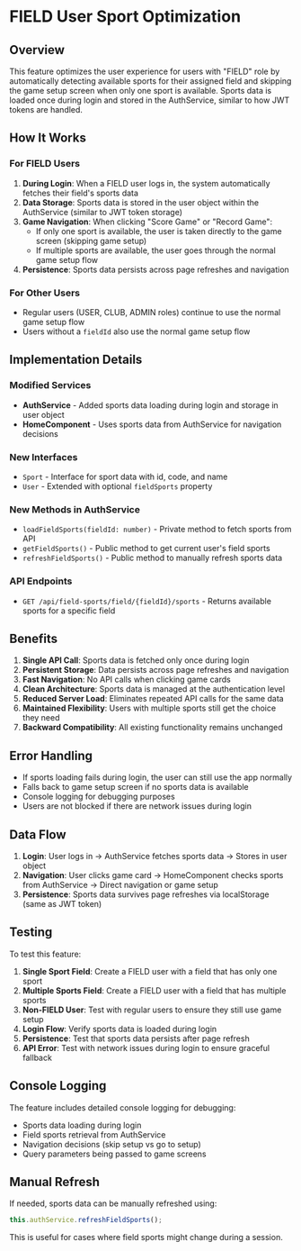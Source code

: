 # FIELD User Sport Optimization

## Overview
This feature optimizes the user experience for users with "FIELD" role by automatically detecting available sports for their assigned field and skipping the game setup screen when only one sport is available. Sports data is loaded once during login and stored in the AuthService, similar to how JWT tokens are handled.

## How It Works

### For FIELD Users
1. **During Login**: When a FIELD user logs in, the system automatically fetches their field's sports data
2. **Data Storage**: Sports data is stored in the user object within the AuthService (similar to JWT token storage)
3. **Game Navigation**: When clicking "Score Game" or "Record Game":
   - If only one sport is available, the user is taken directly to the game screen (skipping game setup)
   - If multiple sports are available, the user goes through the normal game setup flow
4. **Persistence**: Sports data persists across page refreshes and navigation

### For Other Users
- Regular users (USER, CLUB, ADMIN roles) continue to use the normal game setup flow
- Users without a `fieldId` also use the normal game setup flow

## Implementation Details

### Modified Services
- **AuthService** - Added sports data loading during login and storage in user object
- **HomeComponent** - Uses sports data from AuthService for navigation decisions

### New Interfaces
- `Sport` - Interface for sport data with id, code, and name
- `User` - Extended with optional `fieldSports` property

### New Methods in AuthService
- `loadFieldSports(fieldId: number)` - Private method to fetch sports from API
- `getFieldSports()` - Public method to get current user's field sports
- `refreshFieldSports()` - Public method to manually refresh sports data

### API Endpoints
- `GET /api/field-sports/field/{fieldId}/sports` - Returns available sports for a specific field

## Benefits

1. **Single API Call**: Sports data is fetched only once during login
2. **Persistent Storage**: Data persists across page refreshes and navigation
3. **Fast Navigation**: No API calls when clicking game cards
4. **Clean Architecture**: Sports data is managed at the authentication level
5. **Reduced Server Load**: Eliminates repeated API calls for the same data
6. **Maintained Flexibility**: Users with multiple sports still get the choice they need
7. **Backward Compatibility**: All existing functionality remains unchanged

## Error Handling

- If sports loading fails during login, the user can still use the app normally
- Falls back to game setup screen if no sports data is available
- Console logging for debugging purposes
- Users are not blocked if there are network issues during login

## Data Flow

1. **Login**: User logs in → AuthService fetches sports data → Stores in user object
2. **Navigation**: User clicks game card → HomeComponent checks sports from AuthService → Direct navigation or game setup
3. **Persistence**: Sports data survives page refreshes via localStorage (same as JWT token)

## Testing

To test this feature:

1. **Single Sport Field**: Create a FIELD user with a field that has only one sport
2. **Multiple Sports Field**: Create a FIELD user with a field that has multiple sports
3. **Non-FIELD User**: Test with regular users to ensure they still use game setup
4. **Login Flow**: Verify sports data is loaded during login
5. **Persistence**: Test that sports data persists after page refresh
6. **API Error**: Test with network issues during login to ensure graceful fallback

## Console Logging

The feature includes detailed console logging for debugging:
- Sports data loading during login
- Field sports retrieval from AuthService
- Navigation decisions (skip setup vs go to setup)
- Query parameters being passed to game screens

## Manual Refresh

If needed, sports data can be manually refreshed using:
```typescript
this.authService.refreshFieldSports();
```

This is useful for cases where field sports might change during a session. 